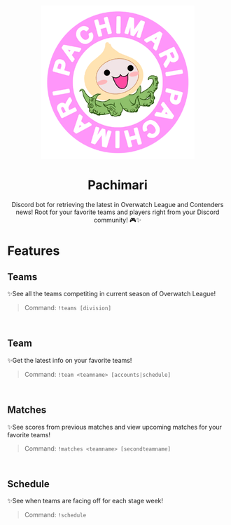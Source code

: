 <p align=center>
  <img src="assets/Spray_Pachimari.png" width="350">
</p>

<h1 align=center>Pachimari</h1>
<p align=center>Discord bot for retrieving the latest in Overwatch League and Contenders news! Root for your favorite teams and players right from your Discord community! 🎮✨ </p>


# Features 

## Teams
✨See all the teams competiting in current season of Overwatch League! 

> Command: `!teams [division]`

<img src="https://thumbs.gfycat.com/WaryThunderousEider-small.gif" alt="" />

## Team

✨Get the latest info on your favorite teams!
> Command: `!team <teamname> [accounts|schedule]`

<img src="https://thumbs.gfycat.com/CrispHappyIberianlynx-small.gif" alt="" />

## Matches

✨See scores from previous matches and view upcoming matches for your favorite teams!
> Command: `!matches <teamname> [secondteamname]`

<img src="https://thumbs.gfycat.com/ConstantBarrenHectorsdolphin-small.gif" alt="" />

## Schedule

✨See when teams are facing off for each stage week!
> Command: `!schedule`

<img src="https://thumbs.gfycat.com/WholeUnfitArmedcrab-small.gif" alt="" />